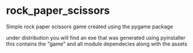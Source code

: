 # rock_paper_scissors
Simple rock paper scissors game
created using the pygame package

under distribution you will find an exe that was generated using pyinstaller
this contains the "game" and all module dependecies along with the assets
